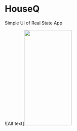 # HouseQ
Simple UI of Real State App


![Alt text]<img src="/../main/ScreenShots/Simulator%20Screen%20Shot%20-%20iPhone%2014%20Pro%20-%202023-03-30%20at%2021.24.13.png?raw=true" style="width:150px ; height:300px " />


